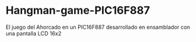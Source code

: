# Hangman-game-PIC16F887
El juego del Ahorcado en un PIC16F887 desarrollado en ensamblador con una pantalla LCD 16x2 
